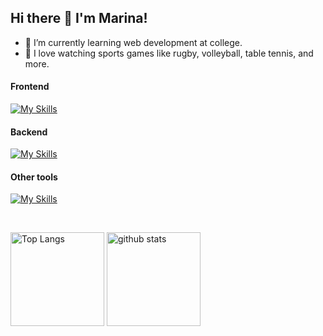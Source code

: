 ## Hi there 👋 I'm Marina!

- 🌱 I’m currently learning web development at college.
- 🏉 I love watching sports games like rugby, volleyball, table tennis, and more.

#### Frontend
[![My Skills](https://skillicons.dev/icons?i=js,ts,react,nextjs,redux,sass,tailwind,bootstrap,materialui)](https://skillicons.dev)
#### Backend
[![My Skills](https://skillicons.dev/icons?i=nodejs,express,py,django,prisma,mongodb,postgres)](https://skillicons.dev)
#### Other tools
[![My Skills](https://skillicons.dev/icons?i=aws,git,githubactions,docker,figma)](https://skillicons.dev)


<br>
<p align="left"> 
  <img alt="Top Langs" height="150px" src="https://github-readme-stats.vercel.app/api/top-langs/?username=MarinaYano&layout=compact&show_icons=true&hide=html,css" />
  <img alt="github stats" height="150px" src="https://github-readme-stats.vercel.app/api?username=MarinaYano&hide=contribs" />
</p>
